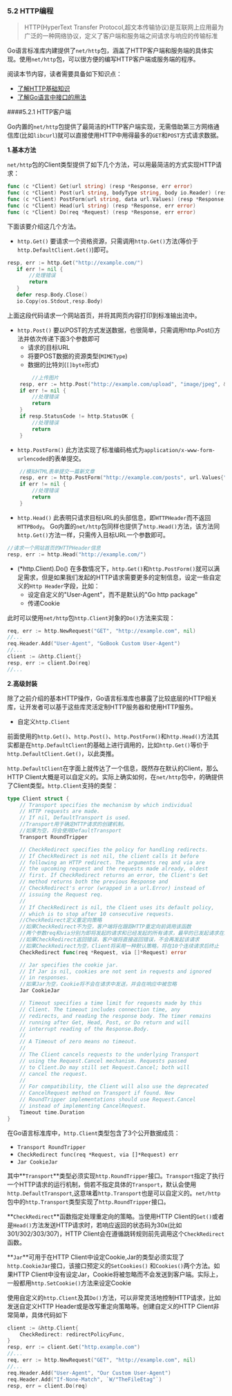 ### 5.2 HTTP编程
>HTTP(HyperText Transfer Protocol,超文本传输协议)是互联网上应用最为广泛的一种网络协议，定义了客户端和服务端之间请求与响应的传输标准

Go语言标准库内建提供了`net/http`包，涵盖了HTTP客户端和服务端的具体实现。使用`net/http`包，可以很方便的编写HTTP客户端或服务端的程序。

阅读本节内容，读者需要具备如下知识点：
* [了解HTTP基础知识](https://en.wikipedia.org/wiki/Hypertext_Transfer_Protocol)
* [了解Go语言中接口的用法](https://github.com/Lynn--/TheGoProgrammingLanguage/blob/master/Three.ObjectOrientedProgramming/Interface5.md)

####5.2.1 HTTP客户端

Go内置的`net/http`包提供了最简洁的HTTP客户端实现，无需借助第三方网络通信库(比如`libcurl`)就可以直接使用HTTP中用得最多的`GET`和`POST`方式请求数据。

**1.基本方法**

`net/http`包的Client类型提供了如下几个方法，可以用最简洁的方式实现HTTP请求：
```go
func (c *Client) Get(url string) (resp *Response, err error)
func (c *Client) Post(url string, bodyType string, body io.Reader) (resp *Response, err error) 
func (c *Client) PostForm(url string, data url.Values) (resp *Response, err error) 
func (c *Client) Head(url string) (resp *Response, err error)
func (c *Client) Do(req *Request) (resp *Response, err error) 
```

下面该要介绍这几个方法。
* `http.Get()`
 要请求一个资格资源，只需调用`http.Get()`方法(等价于`http.DefaultClient.Get()`)即可。
 
 ``` go
 resp, err := http.Get("http://example.com/")
	if err != nil {
		//处理错误
		return
	}
	defer resp.Body.Close()
	io.Copy(os.Stdout,resp.Body)
 ```
 上面这段代码请求一个网站首页，并将其网页内容打印到标准输出流中。

* `http.Post()`
要以POST的方式发送数据，也很简单，只需调用http.Post()方法并依次传递下面3个参数即可
	* 请求的目标URL
	* 将要POST数据的资源类型(`MIMEType`)
	* 数据的比特刘(`[]byte`形式)
	
```go 
		//上传图片
	resp, err := http.Post("http://example.com/upload", "image/jpeg", &imageDataBuf)
	if err != nil {
		//处理错误
		return
	}
	if resp.StatusCode != http.StatusOK {
		//处理错误
		return
	}
```	

* `http.PostForm()`
此方法实现了标准编码格式为`application/x-www-form-urlencoded`的表单提交。

```go
	//模拟HTML表单提交一篇新文章
	resp, err := http.PostForm("http://example.com/posts", url.Values{"title":{"article title"},"content":{"articel body"}})
	if err != nil {
		//处理错误
		return
	}
```

* `http.Head()`
此表明只请求目标URL的头部信息，即`HTTPHeader`而不返回`HTTPBody`。
Go内置的`net/http`包同样也提供了`http.Head()`方法，该方法同`http.Get()`方法一样，只需传入目标URL一个参数即可。

```go
//请求一个网站首页的HTTPHeader信息
resp, err := http.Head("http://example.com/")
```

* (*http.Client).Do()
在多数情况下，`http.Get()`和`http.PostForm()`就可以满足需求，但是如果我们发起的HTTP请求需要更多的定制信息，设定一些自定义的`Http Header`字段，比如：
	* 设定自定义的"User-Agent"，而不是默认的"Go http package"
	* 传递Cookie

此时可以使用`net/http`包`http.Client`对象的`Do()`方法来实现：

```go
req, err := http.NewRequest("GET", "http://example.com", nil)
//...
req.Header.Add("User-Agent", "GoBook Custom User-Agent")
//...
client := &http.Client{}
resp, err := client.Do(req)
//...
```

**2.高级封装**

除了之前介绍的基本HTTP操作，Go语言标准库也暴露了比较底层的HTTP相关库，让开发者可以基于这些库灵活定制HTTP服务器和使用HTTP服务。

* 自定义`http.Client`

前面使用的`http.Get()`、`http.Post()`、`http.PostForm()`和`http.Head()`方法其实都是在`http.DefaultClient`的基础上进行调用的，比如`http.Get()`等价于`http.DefaultClient.Get()`，以此类推。

`http.DefaultClient`在字面上就传达了一个信息，既然存在默认的Client，那么HTTP Client大概是可以自定义的。实际上确实如何，在`net/http`包中，的确提供了Client类型。`http.Client`支持的类型：

```go
type Client struct {
	// Transport specifies the mechanism by which individual
	// HTTP requests are made.
	// If nil, DefaultTransport is used.
	//Transport用于确定HTTP请求的创建机制。
	//如果为空，将会使用DefaultTransport
	Transport RoundTripper

	// CheckRedirect specifies the policy for handling redirects.
	// If CheckRedirect is not nil, the client calls it before
	// following an HTTP redirect. The arguments req and via are
	// the upcoming request and the requests made already, oldest
	// first. If CheckRedirect returns an error, the Client's Get
	// method returns both the previous Response and
	// CheckRedirect's error (wrapped in a url.Error) instead of
	// issuing the Request req.
	//
	// If CheckRedirect is nil, the Client uses its default policy,
	// which is to stop after 10 consecutive requests.
	//CheckRedirect定义重定向策略
	//如果CheckRedirect不为空，客户端将在跟踪HTTP重定向前调用该函数
	//两个参数req和via分别为即将发起的请求和已经发起的所有请求，最早的已发起请求在最前面
	//如果CheckRedirect返回错误，客户端将直接返回错误，不会再发起该请求
	//如果CheckRedirect为空，Client将采用一种默认策略，将在10个连续请求后终止
	CheckRedirect func(req *Request, via []*Request) error

	// Jar specifies the cookie jar.
	// If Jar is nil, cookies are not sent in requests and ignored
	// in responses.
	//如果Jar为空，Cookie将不会在请求中发送，并会在响应中被忽略
	Jar CookieJar

	// Timeout specifies a time limit for requests made by this
	// Client. The timeout includes connection time, any
	// redirects, and reading the response body. The timer remains
	// running after Get, Head, Post, or Do return and will
	// interrupt reading of the Response.Body.
	//
	// A Timeout of zero means no timeout.
	//
	// The Client cancels requests to the underlying Transport
	// using the Request.Cancel mechanism. Requests passed
	// to Client.Do may still set Request.Cancel; both will
	// cancel the request.
	//
	// For compatibility, the Client will also use the deprecated
	// CancelRequest method on Transport if found. New
	// RoundTripper implementations should use Request.Cancel
	// instead of implementing CancelRequest.
	Timeout time.Duration
}
```
在Go语言标准库中，`http.Client`类型包含了3个公开数据成员：
* `Transport RoundTripper`
* `CheckRedirect func(req *Request, via []*Request) err`
* `Jar CookieJar`

其中**`Transport`**类型必须实现`http.RoundTripper`接口。`Transport`指定了执行一个HTTP请求的运行机制，倘若不指定具体的`Transport`，默认会使用`http.DefaultTransport`,这意味着`http.Transport`也是可以自定义的。`net/http`包中的`http.Transport`类型实现了`http.RoundTripper`接口。

**`CheckRedirect`**函数指定处理重定向的策略。当使用HTTP Client的`Get()`或者是`Head()`方法发送HTTP请求时，若响应返回的状态码为30x(比如301/302/303/307)，HTTP Client会在遵循跳转规则前先调用这个`CheckRedirect`函数。

**`Jar`**可用于在HTTP Client中设定Cookie,Jar的类型必须实现了`http.CookieJar`接口，该接口预定义的`SetCookies()` 和`Cookies()`两个方法。如果HTTP Client中没有设定Jar，Cookie将被忽略而不会发送到客户端。实际上，一般都用`http.SetCookie()`方法来设定Cookie

使用自定义的`http.Client`及其`Do()`方法，可以非常灵活地控制HTTP请求，比如发送自定义HTTP Header或是改写重定向策略等。创建自定义的HTTP Client非常简单，具体代码如下

```go
client := &http.Client{
	CheckRedirect: redirectPolicyFunc,
}
resp, err := client.Get("http.example.com")
//...
req, err := http.NewRequest("GET", "http://example.com", nil)
//...
req.Header.Add("User-Agent", "Our Custom User-Agent")
req.Header.Add("If-None-Match", `W/"TheFileEtag"`)
resp, err = client.Do(req)
```